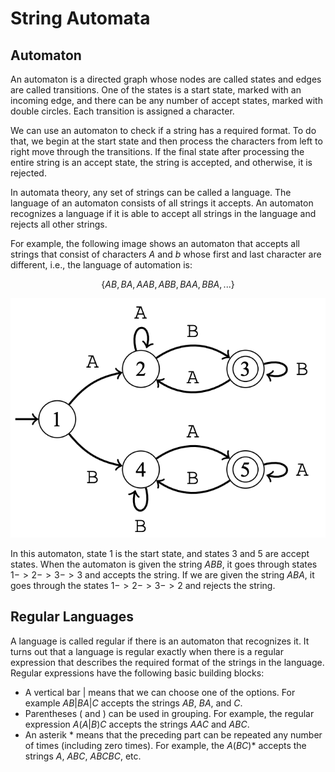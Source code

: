 # String Automata

## Automaton

An automaton is a directed graph whose nodes are called states and edges are called transitions. One of the states is a start state, marked with an incoming edge, and there can be any number of accept states, marked with double circles. Each transition is assigned a character.

We can use an automaton to check if a string has a required format. To do that, we begin at the start state and then process the characters from left to right move through the transitions. If the final state after processing the entire string is an accept state, the string is accepted, and otherwise, it is rejected.

In automata theory, any set of strings can be called a language. The language of an automaton consists of all strings it accepts. An automaton recognizes a language if it is able to accept all strings in the language and rejects all other strings.

For example, the following image shows an automaton that accepts all strings that consist of characters $A$ and $b$ whose first and last character are different, i.e., the language of automation is:

$$\{ AB, BA, AAB, ABB, BAA, BBA, ... \}$$

![Image](resources/automaton/ex.png)

In this automaton, state $1$ is the start state, and states $3$ and $5$ are accept states. When the automaton is given the string $ABB$, it goes through states $1 -> 2 -> 3 -> 3$ and accepts the string. If we are given the string $ABA$, it goes through the states $1 -> 2 -> 3 -> 2$ and rejects the string.

## Regular Languages

A language is called regular if there is an automaton that recognizes it. It turns out that a language is regular exactly when there is a regular expression that describes the required format of the strings in the language. Regular expressions have the following basic building blocks:

- A vertical bar $|$ means that we can choose one of the options. For example $AB|BA|C$ accepts the strings $AB$, $BA$, and $C$.
- Parentheses $($ and $)$ can be used in grouping. For example, the regular expression $A(A | B)C$ accepts the strings $AAC$ and $ABC$.
- An asterik $*$ means that the preceding part can be repeated any number of times (including zero times). For example, the $A(BC)*$ accepts the strings $A$, $ABC$, $ABCBC$, etc.

